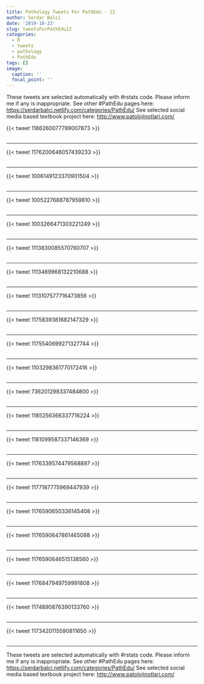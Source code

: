 ```yaml
---
title: Pathology Tweets For PathEdu - 12
author: Serdar Balci
date: '2019-10-23'
slug: tweetsForPathEdu12
categories:
  - R
  - tweets
  - pathology
  - PathEdu
tags: []
image:
  caption: ''
  focal_point: ''
---
```



These tweets are selected automatically with #rstats code. Please inform me if any is inappropriate.
See other #PathEdu pages here: https://serdarbalci.netlify.com/categories/PathEdu/ 
See selected social media based textbook project here: http://www.patolojinotlari.com/

{{< tweet 1186260077789007873 >}}
<br>
<br>
<hr>
{{< tweet 1176200646057439233 >}}
<br>
<br>
<hr>
{{< tweet 1006149123370901504 >}}
<br>
<br>
<hr>
{{< tweet 1005227688787959810 >}}
<br>
<br>
<hr>
{{< tweet 1003266471303221249 >}}
<br>
<br>
<hr>
{{< tweet 1113830085570760707 >}}
<br>
<br>
<hr>
{{< tweet 1113469968132210688 >}}
<br>
<br>
<hr>
{{< tweet 1113107577716473856 >}}
<br>
<br>
<hr>
{{< tweet 1175839381682147329 >}}
<br>
<br>
<hr>
{{< tweet 1175540699271327744 >}}
<br>
<br>
<hr>
{{< tweet 1103298361770172416 >}}
<br>
<br>
<hr>
{{< tweet 736201298337484800 >}}
<br>
<br>
<hr>
{{< tweet 1185256366337716224 >}}
<br>
<br>
<hr>
{{< tweet 1181099587337146369 >}}
<br>
<br>
<hr>
{{< tweet 1176339574479568897 >}}
<br>
<br>
<hr>
{{< tweet 1177187775969447939 >}}
<br>
<br>
<hr>
{{< tweet 1176590650336145408 >}}
<br>
<br>
<hr>
{{< tweet 1176590647861465088 >}}
<br>
<br>
<hr>
{{< tweet 1176590646515138560 >}}
<br>
<br>
<hr>
{{< tweet 1176847949759991808 >}}
<br>
<br>
<hr>
{{< tweet 1174890876390133760 >}}
<br>
<br>
<hr>
{{< tweet 1173420115590811650 >}}
<br>
<br>
<hr>


These tweets are selected automatically with #rstats code. Please inform me if any is inappropriate.
See other #PathEdu pages here: https://serdarbalci.netlify.com/categories/PathEdu/ 
See selected social media based textbook project here: http://www.patolojinotlari.com/

